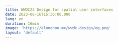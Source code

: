 ```yaml
---
title: WWDC23 Design for spatial user interfaces
date: 2023-06-16T15:36:00.000
lang: en
duration: 16min
image: 'https://elonehoo.me/wwdc-design/og.png'
layout: 'default'
---
```


<Title />

![wwdc design](/wwdc-design/og.png)

1. When designing App icons in visionOS, the icon can be divided into a maximum of three layers (one background layer + two foreground layers), each layer with a size of 1024*1024px. When used, the system will automatically add a glass layer to give the icon depth, highlights and shadow effects, creating subtle depth perception as seen in official videos.

![app icon](/wwdc-design/app-icon.png)

2. It should be noted that the foreground layer of the icon should not use transparency, otherwise the automatically added shadow by the system will show through.

![app icon transparency](/wwdc-design/transparency.png)

3. The window theme in visionOS uses a newly designed glass material, and the system automatically reflects its position in space through highlight shadows (reflection of ambient light) at the edges.

![highlight shadows](/wwdc-design/highlight-shadows.png)

4. Avoid using solid colors on windows, too many opaque windows will make the interface feel stuffy.

![solid colors](/wwdc-design/solid-colors.png)

5. There is no explicit light or dark mode in visionOS, but the system will automatically sense the ambient light to adjust the window color contrast and ensure that the content is always visible.

![light or dark](/wwdc-design/light-or-dark.png)

6. Use darker overlay layers as the background to increase contrast, and avoid overlapping light-colored materials that may affect readability.

7. In order to improve readability and contrast, the font weight in visionOS should be slightly bolder than that of iOS.

![font bold](/wwdc-design/font-bold.png)

8. Apply vibrancy effect to foreground elements instead of simply adjusting transparency. Vibrancy effect can subtly blend the background color into the element, enhancing contrast and readability. For more details, please continue reading here: https://developer.apple.com/design/human-interface-guidelines/materials

9. There are three types of vibrancy effects: primary, secondary, and tertiary, which can be used as needed. Here is a related document that can also be referenced: https://developer.apple.com/documentation/uikit/uivibrancyeffectstyle/label

![vibrancy effects](/wwdc-design/vibrancy-effects.png)

10. Emphasize that strong colors should not be directly applied to foreground elements, and try to use system colors as much as possible (because system colors can dynamically adapt and adjust with ambient light).

![emphasize](/wwdc-design/emphasize.png)

11. Turning your head left or right is easier than up and down, so don't place things too high or low on the screen. The interface should also extend horizontally rather than vertically.

12. Interactive elements should have a minimum trigger area of 60pt (the element size can be smaller than the hot zone).

13. If multiple buttons are arranged in an area, try to use system standard buttons and leave at least 16pt spacing between the buttons.

![16pt](/wwdc-design/16pt.png)

14. Small interactive buttons can use a size of 28pt (but the hot zone should still be at least 60pt).

15. The system controls will come with focus feedback effects (analogous to the hover effect on desktop, in visionOS it is the effect when the eye looks at the control).

16. Leave space between the lists, otherwise it will cause overlapping of focus feedback effects. It is recommended to use a 4pt spacing between the lists.

17. The rounded corners of nested elements such as cards should be on the same concentric circle, which will look more harmonious and integrated.

Calculation formula: Inner corner radius + padding = Outer corner radius.

18. There is a new type of control called "ornaments" in visionOS, which can be used as a floating toolbar for applications.

19. The buttons in ornaments should not have a background (because they are already a group of buttons).

20. When ornaments are located at the bottom edge, they should overlap with the main interface by 20pt.

21. Ornaments can also expand to include richer interactions and content such as

22. In visionOS, pop-up menus do not require arrows; system buttons will display white backgrounds when selected, so it is important to avoid designing white-backgrounded buttons that may be confused with system button selection states.

23. Close and return functions should always be placed in the upper left corner.
